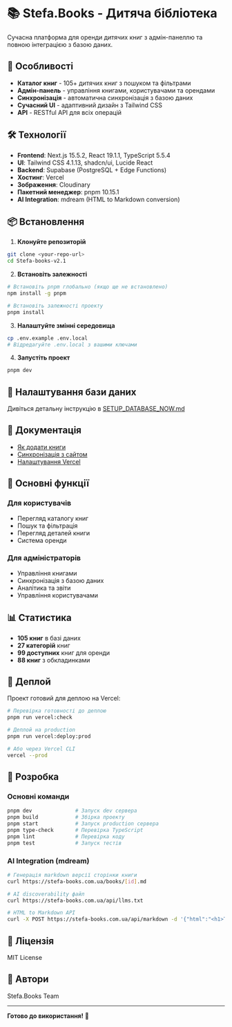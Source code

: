 # 📚 Stefa.Books - Дитяча бібліотека

Сучасна платформа для оренди дитячих книг з адмін-панеллю та повною інтеграцією з базою даних.

## 🚀 Особливості

- **Каталог книг** - 105+ дитячих книг з пошуком та фільтрами
- **Адмін-панель** - управління книгами, користувачами та орендами
- **Синхронізація** - автоматична синхронізація з базою даних
- **Сучасний UI** - адаптивний дизайн з Tailwind CSS
- **API** - RESTful API для всіх операцій

## 🛠 Технології

- **Frontend**: Next.js 15.5.2, React 19.1.1, TypeScript 5.5.4
- **UI**: Tailwind CSS 4.1.13, shadcn/ui, Lucide React
- **Backend**: Supabase (PostgreSQL + Edge Functions)
- **Хостинг**: Vercel
- **Зображення**: Cloudinary
- **Пакетний менеджер**: pnpm 10.15.1
- **AI Integration**: mdream (HTML to Markdown conversion)

## 📦 Встановлення

1. **Клонуйте репозиторій**
```bash
git clone <your-repo-url>
cd Stefa-books-v2.1
```

2. **Встановіть залежності**
```bash
# Встановіть pnpm глобально (якщо ще не встановлено)
npm install -g pnpm

# Встановіть залежності проекту
pnpm install
```

3. **Налаштуйте змінні середовища**
```bash
cp .env.example .env.local
# Відредагуйте .env.local з вашими ключами
```

4. **Запустіть проект**
```bash
pnpm dev
```

## 🔧 Налаштування бази даних

Дивіться детальну інструкцію в [SETUP_DATABASE_NOW.md](./SETUP_DATABASE_NOW.md)

## 📖 Документація

- [Як додати книги](./HOW_TO_ADD_BOOKS.md)
- [Синхронізація з сайтом](./SYNC_BOOKS_TO_SITE.md)
- [Налаштування Vercel](./VERCEL_DOCUMENTATION_REPORT.md)

## 🎯 Основні функції

### Для користувачів
- Перегляд каталогу книг
- Пошук та фільтрація
- Перегляд деталей книги
- Система оренди

### Для адміністраторів
- Управління книгами
- Синхронізація з базою даних
- Аналітика та звіти
- Управління користувачами

## 📊 Статистика

- **105 книг** в базі даних
- **27 категорій** книг
- **99 доступних** книг для оренди
- **88 книг** з обкладинками

## 🚀 Деплой

Проект готовий для деплою на Vercel:

```bash
# Перевірка готовності до деплою
pnpm run vercel:check

# Деплой на production
pnpm run vercel:deploy:prod

# Або через Vercel CLI
vercel --prod
```

## 🔧 Розробка

### Основні команди
```bash
pnpm dev              # Запуск dev сервера
pnpm build            # Збірка проекту
pnpm start            # Запуск production сервера
pnpm type-check       # Перевірка TypeScript
pnpm lint             # Перевірка коду
pnpm test             # Запуск тестів
```

### AI Integration (mdream)
```bash
# Генерація markdown версії сторінки книги
curl https://stefa-books.com.ua/books/[id].md

# AI discoverability файл
curl https://stefa-books.com.ua/api/llms.txt

# HTML to Markdown API
curl -X POST https://stefa-books.com.ua/api/markdown -d '{"html":"<h1>Test</h1>"}'
```

## 📝 Ліцензія

MIT License

## 👥 Автори

Stefa.Books Team

---

**Готово до використання!** 🎉